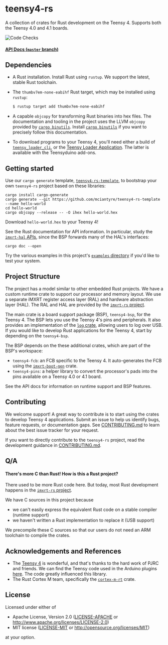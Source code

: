 # teensy4-rs

A collection of crates for Rust development on the Teensy 4. Supports both the Teensy 4.0 and 4.1 boards.

![Code Checks](https://github.com/mciantyre/teensy4-rs/workflows/Code%20Checks/badge.svg)

#### [API Docs (`master` branch)](https://mciantyre.github.io/teensy4-rs/)

## Dependencies

- A Rust installation. Install Rust using `rustup`. We support the latest, stable Rust toolchain.
- The `thumbv7em-none-eabihf` Rust target, which may be installed using `rustup`:

    ```bash
    $ rustup target add thumbv7em-none-eabihf
    ```

- A capable `objcopy` for transforming Rust binaries into hex files. The documentation and tooling in the project uses the LLVM `objcopy` provided by [`cargo binutils`]. Install [`cargo binutils`] if you want to precisely follow this documentation.

[`cargo binutils`]: https://github.com/rust-embedded/cargo-binutils

- To download programs to your Teensy 4, you'll need either a build of [`teensy_loader_cli`](https://github.com/PaulStoffregen/teensy_loader_cli), or the [Teensy Loader Application](https://www.pjrc.com/teensy/loader.html). The latter is available with the Teensyduino add-ons.

## Getting started

Use our `cargo generate` template, [`teensy4-rs-template`](https://github.com/mciantyre/teensy4-rs-template), to bootstrap your own `teensy4-rs` project based on these libraries:

```
cargo install cargo-generate
cargo generate --git https://github.com/mciantyre/teensy4-rs-template --name hello-world
cd hello-world
cargo objcopy --release -- -O ihex hello-world.hex
```

Download `hello-world.hex` to your Teensy 4!

See the Rust documentation for API information. In particular, study the [`imxrt-hal` APIs](https://docs.rs/imxrt-hal/0.3.0/imxrt_hal/), since the BSP forwards many of the HAL's interfaces:

```
cargo doc --open
```

Try the various examples in this project's [`examples` directory](examples/README.md) if you'd like to test your system.

## Project Structure

The project has a model similar to other embedded Rust projects. We have a custom runtime crate to support our processor and memory layout. We use a separate iMXRT register access layer (RAL) and hardware abstraction layer (HAL). The RAL and HAL are provided by the [`imxrt-rs` project](https://github.com/imxrt-rs/imxrt-rs).

The main crate is a board support package (BSP), `teensy4-bsp`, for the Teensy 4. The BSP lets you use the Teensy 4's pins and peripherals. It also provides an implementation of the [`log` crate](https://crates.io/crates/log), allowing users to log over USB. If you would like to develop Rust applications for the Teensy 4, start by depending on the `teensy4-bsp`.

The BSP depends on the these additional crates, which are part of the BSP's workspace:

- `teensy4-fcb`: an FCB specific to the Teensy 4. It auto-generates the FCB using the [`imxrt-boot-gen`](https://github.com/imxrt-rs/imxrt-boot-gen) crate.
- `teensy4-pins`: a helper library to convert the processor's pads into the pins available on a Teensy 4.0 or 4.1 board.

See the API docs for information on runtime support and BSP features.

## Contributing

We welcome support! A great way to contribute is to start using the crates to develop Teensy 4 applications. Submit an issue to help us identify bugs, feature requests, or documentation gaps. See [CONTRIBUTING.md](CONTRIBUTING.md) to learn about the best issue tracker for your request.

If you want to directly contribute to the `teensy4-rs` project, read the development guidance in [CONTRIBUTING.md](CONTRIBUTING.md).

## Q/A

#### There's more C than Rust! How is this a Rust project?

There used to be more Rust code here. But today, most Rust development happens in the [`imxrt-rs` project](https://github.com/imxrt-rs/imxrt-rs).

We have C sources in this project because

- we can't easily express the equivalent Rust code on a stable compiler (runtime support)
- we haven't written a Rust implementation to replace it (USB support)

We precompile these C sources so that our users do not need an ARM toolchain to compile the crates.

## Acknowledgements and References

- The [Teensy 4](https://www.pjrc.com/store/teensy40.html) is wonderful, and that's thanks to the hard work of PJRC and friends. We can find the Teensy code used in the Arduino plugins [here](https://github.com/PaulStoffregen/cores). The code greatly influenced this library.
- The Rust Cortex M team, specifically the [`cortex-m-rt`](https://github.com/rust-embedded/cortex-m-rt) crate.

## License

Licensed under either of

- Apache License, Version 2.0 ([LICENSE-APACHE](LICENSE-APACHE) or
  http://www.apache.org/licenses/LICENSE-2.0)
- MIT license ([LICENSE-MIT](LICENSE-MIT) or http://opensource.org/licenses/MIT)

at your option.

